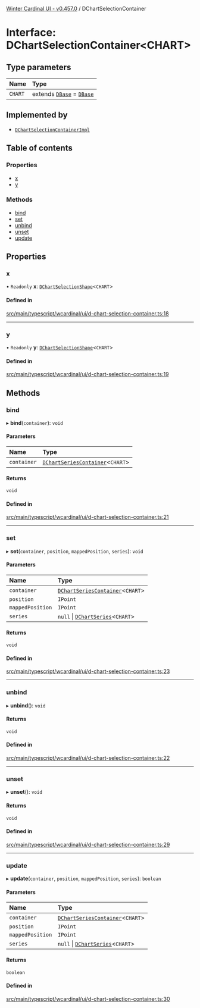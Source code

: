[Winter Cardinal UI - v0.457.0](../index.md) / DChartSelectionContainer

# Interface: DChartSelectionContainer\<CHART\>

## Type parameters

| Name | Type |
| :------ | :------ |
| `CHART` | extends [`DBase`](../classes/DBase.md) = [`DBase`](../classes/DBase.md) |

## Implemented by

- [`DChartSelectionContainerImpl`](../classes/DChartSelectionContainerImpl.md)

## Table of contents

### Properties

- [x](DChartSelectionContainer.md#x)
- [y](DChartSelectionContainer.md#y)

### Methods

- [bind](DChartSelectionContainer.md#bind)
- [set](DChartSelectionContainer.md#set)
- [unbind](DChartSelectionContainer.md#unbind)
- [unset](DChartSelectionContainer.md#unset)
- [update](DChartSelectionContainer.md#update)

## Properties

### x

• `Readonly` **x**: [`DChartSelectionShape`](DChartSelectionShape.md)\<`CHART`\>

#### Defined in

[src/main/typescript/wcardinal/ui/d-chart-selection-container.ts:18](https://github.com/winter-cardinal/winter-cardinal-ui/blob/v0.457.0/src/main/typescript/wcardinal/ui/d-chart-selection-container.ts#L18)

___

### y

• `Readonly` **y**: [`DChartSelectionShape`](DChartSelectionShape.md)\<`CHART`\>

#### Defined in

[src/main/typescript/wcardinal/ui/d-chart-selection-container.ts:19](https://github.com/winter-cardinal/winter-cardinal-ui/blob/v0.457.0/src/main/typescript/wcardinal/ui/d-chart-selection-container.ts#L19)

## Methods

### bind

▸ **bind**(`container`): `void`

#### Parameters

| Name | Type |
| :------ | :------ |
| `container` | [`DChartSeriesContainer`](DChartSeriesContainer.md)\<`CHART`\> |

#### Returns

`void`

#### Defined in

[src/main/typescript/wcardinal/ui/d-chart-selection-container.ts:21](https://github.com/winter-cardinal/winter-cardinal-ui/blob/v0.457.0/src/main/typescript/wcardinal/ui/d-chart-selection-container.ts#L21)

___

### set

▸ **set**(`container`, `position`, `mappedPosition`, `series`): `void`

#### Parameters

| Name | Type |
| :------ | :------ |
| `container` | [`DChartSeriesContainer`](DChartSeriesContainer.md)\<`CHART`\> |
| `position` | `IPoint` |
| `mappedPosition` | `IPoint` |
| `series` | ``null`` \| [`DChartSeries`](DChartSeries.md)\<`CHART`\> |

#### Returns

`void`

#### Defined in

[src/main/typescript/wcardinal/ui/d-chart-selection-container.ts:23](https://github.com/winter-cardinal/winter-cardinal-ui/blob/v0.457.0/src/main/typescript/wcardinal/ui/d-chart-selection-container.ts#L23)

___

### unbind

▸ **unbind**(): `void`

#### Returns

`void`

#### Defined in

[src/main/typescript/wcardinal/ui/d-chart-selection-container.ts:22](https://github.com/winter-cardinal/winter-cardinal-ui/blob/v0.457.0/src/main/typescript/wcardinal/ui/d-chart-selection-container.ts#L22)

___

### unset

▸ **unset**(): `void`

#### Returns

`void`

#### Defined in

[src/main/typescript/wcardinal/ui/d-chart-selection-container.ts:29](https://github.com/winter-cardinal/winter-cardinal-ui/blob/v0.457.0/src/main/typescript/wcardinal/ui/d-chart-selection-container.ts#L29)

___

### update

▸ **update**(`container`, `position`, `mappedPosition`, `series`): `boolean`

#### Parameters

| Name | Type |
| :------ | :------ |
| `container` | [`DChartSeriesContainer`](DChartSeriesContainer.md)\<`CHART`\> |
| `position` | `IPoint` |
| `mappedPosition` | `IPoint` |
| `series` | ``null`` \| [`DChartSeries`](DChartSeries.md)\<`CHART`\> |

#### Returns

`boolean`

#### Defined in

[src/main/typescript/wcardinal/ui/d-chart-selection-container.ts:30](https://github.com/winter-cardinal/winter-cardinal-ui/blob/v0.457.0/src/main/typescript/wcardinal/ui/d-chart-selection-container.ts#L30)
